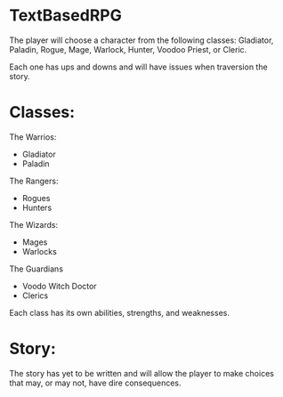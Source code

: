 # TextBasedRPG

The player will choose a character from the following classes: 
Gladiator, Paladin, Rogue, Mage, Warlock, Hunter, Voodoo Priest, or Cleric. 

Each one has ups and downs and will have issues when traversion the story.

# Classes: 
The Warrios: 
 - Gladiator
 - Paladin 

The Rangers:
 - Rogues
 - Hunters

The Wizards:
 - Mages
 - Warlocks

The Guardians 
 - Voodo Witch Doctor
 - Clerics

Each class has its own abilities, strengths, and weaknesses. 

# Story: 
The story has yet to be written and will allow the player to make choices that may, or may not, have dire consequences. 
